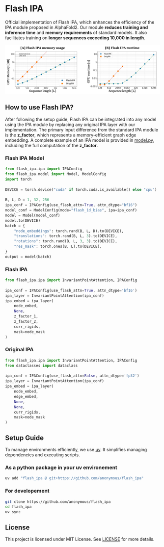 # Flash IPA 

Official implementation of Flash IPA, which enhances the efficiency of the IPA module proposed in AlphaFold2. Our module **reduces training and inference time** and **memory requirements** of standard models. It also facilitates training on **longer sequences exceeding 10,000 in length**.

![scalling](img/scaling.jpg)

## How to use Flash IPA?

After following the setup guide, Flash IPA can be integrated into any model using the IPA module by replacing any original IPA layer with our implementation. The primary input difference from the standard IPA module is the **z_factor**, which represents a memory-efficient graph edge embedding. A complete example of an IPA model is provided in [model.py](src/flash_ipa/model.py), including the full computation of the **z_factor**.


### Flash IPA Model
```python
from flash_ipa.ipa import IPAConfig
from flash_ipa.model import Model, ModelConfig
import torch

DEVICE = torch.device("cuda" if torch.cuda.is_available() else "cpu")

B, L, D = 1, 32, 256
ipa_conf = IPAConfig(use_flash_attn=True, attn_dtype="bf16")
model_conf = ModelConfig(mode="flash_1d_bias", ipa=ipa_conf)
model = Model(model_conf)
model.to(DEVICE)
batch = {
    "node_embeddings": torch.rand(B, L, D).to(DEVICE),
    "translations": torch.rand(B, L, 3).to(DEVICE),
    "rotations": torch.rand(B, L, 3, 3).to(DEVICE),
    "res_mask": torch.ones(B, L).to(DEVICE),
}
output = model(batch)
```


### Flash IPA
```python
from flash_ipa.ipa import InvariantPointAttention, IPAConfig

ipa_conf = IPAConfig(use_flash_attn=True, attn_dtype='bf16')
ipa_layer = InvariantPointAttention(ipa_conf)
ipa_embed = ipa_layer(
    node_embed,
    None,
    z_factor_1,
    z_factor_2,
    curr_rigids,
    mask=node_mask
)
```

### Original IPA
```python
from flash_ipa.ipa import InvariantPointAttention, IPAConfig
from dataclasses import dataclass

ipa_conf = IPAConfig(use_flash_attn=False, attn_dtype='fp32')
ipa_layer = InvariantPointAttention(ipa_conf)
ipa_embed = ipa_layer(
    node_embed,
    edge_embed,
    None,
    None,
    curr_rigids,
    mask=node_mask
)
```

## Setup Guide

To manage environments efficiently, we use [uv](https://docs.astral.sh/uv/getting-started/installation/#standalone-installer). It simplifies managing dependencies and executing scripts.

### As a python package in your uv environement
```bash
uv add "flash_ipa @ git+https://github.com/anonymous/flash_ipa"
```

### For developement
```bash
git clone https://github.com/anonymous/flash_ipa
cd flash_ipa
uv sync
```


## License

This project is licensed under MIT License. See [LICENSE](LICENSE.txt) for more details.
